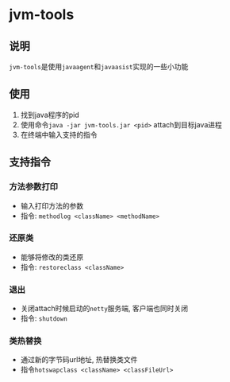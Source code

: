# jvm-tools

## 说明

`jvm-tools`是使用`javaagent`和`javaasist`实现的一些小功能

## 使用

1. 找到java程序的pid
2. 使用命令`java -jar jvm-tools.jar <pid>` attach到目标java进程
3. 在终端中输入支持的指令

## 支持指令

### 方法参数打印

* 输入打印方法的参数
* 指令: `methodlog <className> <methodName>`

### 还原类

* 能够将修改的类还原
* 指令: `restoreclass <className>`

### 退出

* 关闭attach时候启动的`netty`服务端, 客户端也同时关闭
* 指令: `shutdown`

### 类热替换

* 通过新的字节码url地址, 热替换类文件
* 指令`hotswapclass <className> <classFileUrl>`

